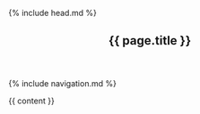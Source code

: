 <!DOCTYPE html>
<html lang="en">

<head>

  {% include head.md %}

</head>

<body>

  <header class="masthead text-center">
    <div class="masthead-content">
      <div class="container">
        <h2 class="masthead-subheading"> {{ page.title }} </h2>
      </div>
    </div>
  </header>


  {% include navigation.md %}
  <section>
    <div class="container">
      <div class="row align-items-center">
          <div class="col-lg-6 order-lg-1">
            <div class="p-5">
              {{ content }}
            </div>
          </div>
      </div>
    </div>
  </section>

  <!-- Bootstrap core JavaScript -->
  <script src="{{ site.baseurl }}/vendor/jquery/jquery.min.js"></script>
  <script src="{{ site.baseurl }}/vendor/bootstrap/js/bootstrap.bundle.min.js"></script>

</body>

</html>
